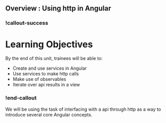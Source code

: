 ## Overview : Using http in Angular

### !callout-success
# Learning Objectives
By the end of this unit, trainees will be able to:
- Create and use services in Angular
- Use services to make http calls 
- Make use of observables 
- Iterate over api results in a view

### !end-callout

 
 We will be using the task of interfacing with a api through http as a way to introduce several core Angular concepts.
 
  


